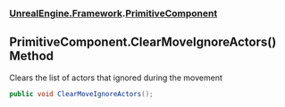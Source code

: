 ### [UnrealEngine.Framework](UnrealEngine_Framework.md 'UnrealEngine.Framework').[PrimitiveComponent](PrimitiveComponent.md 'UnrealEngine.Framework.PrimitiveComponent')
## PrimitiveComponent.ClearMoveIgnoreActors() Method
Clears the list of actors that ignored during the movement  
```csharp
public void ClearMoveIgnoreActors();
```
